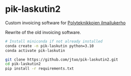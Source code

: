 # pik-laskutin2
Custom invoicing software for [Polyteknikkojen ilmailukerho](https://www.pik.fi)

Rewrite of the old invoicing software.

```bash	
# Install miniconda if not already installed
conda create -n pik-laskutin python=3.10
conda activate pik-laskutin

git clone https://github.com/jtuo/pik-laskutin2.git
cd pik-laskutin2
pip install -r requirements.txt
```

